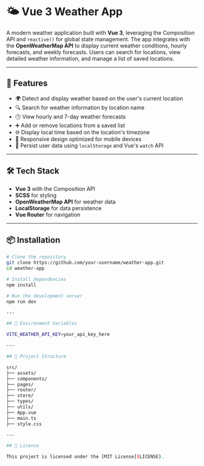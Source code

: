 # 🌤️ Vue 3 Weather App

A modern weather application built with **Vue 3**, leveraging the Composition API and `reactive()` for global state management. The app integrates with the **OpenWeatherMap API** to display current weather conditions, hourly forecasts, and weekly forecasts. Users can search for locations, view detailed weather information, and manage a list of saved locations.

---

## 🚀 Features

- 🌍 Detect and display weather based on the user's current location
- 🔍 Search for weather information by location name
- 🕒 View hourly and 7-day weather forecasts
- ➕ Add or remove locations from a saved list
- 🌐 Display local time based on the location's timezone
- 📱 Responsive design optimized for mobile devices
- 💾 Persist user data using `localStorage` and Vue's `watch` API

---

## 🛠️ Tech Stack

- **Vue 3** with the Composition API
- **SCSS** for styling
- **OpenWeatherMap API** for weather data
- **LocalStorage** for data persistence
- **Vue Router** for navigation

---

## 📦 Installation

```bash
# Clone the repository
git clone https://github.com/your-username/weather-app.git
cd weather-app

# Install dependencies
npm install

# Run the development server
npm run dev

---

## 🔑 Environment Variables

VITE_WEATHER_API_KEY=your_api_key_here

---

## 📂 Project Structure

src/
├── assets/
├── components/
├── pages/
├── router/
├── store/
├── types/
├── utils/
├── App.vue
├── main.ts
├── style.css

---

## 📄 License

This project is licensed under the [MIT License](LICENSE).
```
